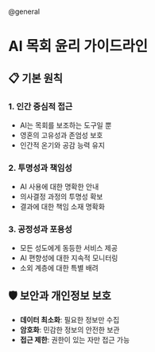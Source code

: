 @general
# AI 목회 윤리 가이드라인

## 📋 기본 원칙

### 1. 인간 중심적 접근

- AI는 목회를 보조하는 도구일 뿐
- 영혼의 고유성과 존엄성 보호
- 인간적 온기와 공감 능력 유지

### 2. 투명성과 책임성

- AI 사용에 대한 명확한 안내
- 의사결정 과정의 투명성 확보
- 결과에 대한 책임 소재 명확화

### 3. 공정성과 포용성

- 모든 성도에게 동등한 서비스 제공
- AI 편향성에 대한 지속적 모니터링
- 소외 계층에 대한 특별 배려

## 🛡️ 보안과 개인정보 보호

- **데이터 최소화**: 필요한 정보만 수집
- **암호화**: 민감한 정보의 안전한 보관
- **접근 제한**: 권한이 있는 자만 접근 가능
